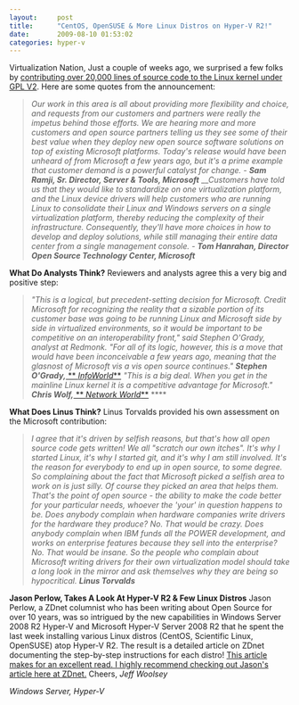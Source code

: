 ```yaml
---
layout:     post
title:      "CentOS, OpenSUSE & More Linux Distros on Hyper-V R2!"
date:       2009-08-10 01:53:02
categories: hyper-v
---
```

Virtualization Nation, Just a couple of weeks ago, we surprised a few folks by [contributing over 20,000 lines of source code to the Linux kernel under GPL V2](http://www.microsoft.com/presspass/features/2009/Jul09/07-20LinuxQA.mspx). Here are some quotes from the announcement: 

> _Our work in this area is all about providing more flexibility and choice, and requests from our customers and partners were really the impetus behind those efforts. We are hearing more and more customers and open source partners telling us they see some of their best value when they deploy new open source software solutions on top of existing_ _Microsoft platforms. Today's release would have been unheard of from Microsoft a few years ago, but it's a prime example that customer demand is a powerful catalyst for change. - **Sam Ramji, Sr. Director, Server & Tools, Microsoft**_ ___Customers have told us that they would like to standardize on one virtualization platform, and the Linux device drivers will help customers who are running Linux to consolidate their Linux and Windows servers on a single virtualization platform, thereby reducing the complexity of their infrastructure. Consequently, they'll have more choices in how to develop and deploy solutions, while still managing their entire data center from a single management console. - **Tom Hanrahan, Director Open Source Technology Center, Microsoft**_

**What Do Analysts Think?** Reviewers and analysts agree this a very big and positive step: 

> _"This is a logical, but precedent-setting decision for Microsoft. Credit Microsoft for recognizing the reality that a sizable portion of its customer base was going to be running Linux and Microsoft side by side in virtualized environments, so it would be important to be competitive on an interoperability front," said Stephen O'Grady, analyst at Redmonk. "For all of its logic, however, this is a move that would have been inconceivable a few years ago, meaning that the glasnost of Microsoft vis a vis open source continues." **Stephen O'Grady,**_[ ** _InfoWorld_**](http://www.infoworld.com/d/open-source/microsoft-releases-code-linux-drivers-910) _"This is a big deal. When you get in the mainline Linux kernel it is a competitive advantage for Microsoft." **Chris Wolf,**_[ ** _Network World_**](http://www.networkworld.com/news/2009/072009-microsoft-linux-source-code.html?ts0hb&story=mslinux) ****

**What Does Linus Think?** Linus Torvalds provided his own assessment on the Microsoft contribution: 

> _I agree that it's driven by selfish reasons, but that's how all open source code gets written! We all "scratch our own itches". It's why I started Linux, it's why I started git, and it's why I am still involved. It's the reason for everybody to end up in open source, to some degree._ _So complaining about the fact that Microsoft picked a selfish area to work on is just silly. Of course they picked an area that helps them. That's the point of open source - the ability to make the code better for your particular needs, whoever the 'your' in question happens to be._ _Does anybody complain when hardware companies write drivers for the hardware they produce? No. That would be crazy. Does anybody complain when IBM funds all the POWER development, and works on enterprise features because they sell into the enterprise? No. That would be insane._ _So the people who complain about Microsoft writing drivers for their own virtualization model should take a long look in the mirror and ask themselves why they are being so hypocritical. **Linus Torvalds**_

**Jason Perlow, Takes A Look At Hyper-V R2 & Few Linux Distros** Jason Perlow, a ZDnet columnist who has been writing about Open Source for over 10 years, was so intrigued by the new capabilities in Windows Server 2008 R2 Hyper-V and Microsoft Hyper-V Server 2008 R2 that he spent the last week installing various Linux distros (CentOS, Scientific Linux, OpenSUSE) atop Hyper-V R2. The result is a detailed article on ZDnet documenting the step-by-step instructions for each distro! [This article makes for an excellent read. I highly recommend checking out Jason's article here at ZDnet.](http://blogs.zdnet.com/perlow/?p=10830) Cheers, _Jeff Woolsey_

_Windows Server, Hyper-V_
